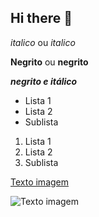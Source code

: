 ## Hi there 👋

<!-- Cabeçalhos-->

<!-- # Título 1

## Título 2

### Título 3

#### Título 4

##### Título 5

###### Título 6 -->

*italico* ou _italico_

**Negrito** ou __negrito__

___negrito e itálico___

- Lista 1
- Lista 2
- Sublista

1. Lista 1
2. Lista 2
 1. Sublista

 <!-- links -->

 [Texto imagem](https://static.wikia.nocookie.net/naruto/images/3/33/Naruto_Uzumaki_%28Parte_I_-_HD%29.png/revision/latest/scale-to-width-down/1200?cb=20160316113315&path-prefix=pt-br)

![Texto imagem](https://static.wikia.nocookie.net/naruto/images/3/33/Naruto_Uzumaki_%28Parte_I_-_HD%29.png/revision/latest/scale-to-width-down/1200?cb=20160316113315&path-prefix=pt-br)


<!--
**tiTurtle/tiTurtle** is a ✨ _special_ ✨ repository because its `README.md` (this file) appears on your GitHub profile.

Here are some ideas to get you started:

- 🔭 I’m currently working on ...
- 🌱 I’m currently learning ...
- 👯 I’m looking to collaborate on ...
- 🤔 I’m looking for help with ...
- 💬 Ask me about ...
- 📫 How to reach me: ...
- 😄 Pronouns: ...
- ⚡ Fun fact: ...
-->
